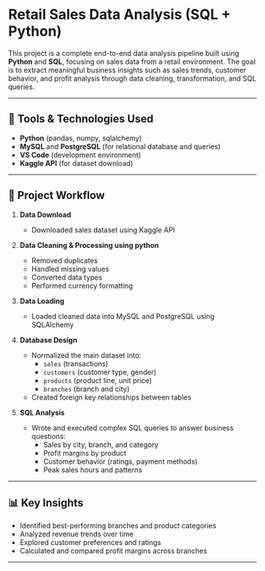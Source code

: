 # Retail Sales Data Analysis (SQL + Python)

This project is a complete end-to-end data analysis pipeline built using **Python** and **SQL**, focusing on sales data from a retail environment. The goal is to extract meaningful business insights such as sales trends, customer behavior, and profit analysis through data cleaning, transformation, and SQL queries.

---

## 🔧 Tools & Technologies Used

- **Python** (pandas, numpy, sqlalchemy)
- **MySQL** and **PostgreSQL** (for relational database and queries)
- **VS Code** (development environment)
- **Kaggle API** (for dataset download)

---

## 📂 Project Workflow

1. **Data Download**  
   - Downloaded sales dataset using Kaggle API

2. **Data Cleaning & Processing using python**  
   - Removed duplicates  
   - Handled missing values  
   - Converted data types  
   - Performed currency formatting  

3. **Data Loading**  
   - Loaded cleaned data into MySQL and PostgreSQL using SQLAlchemy

4. **Database Design**  
   - Normalized the main dataset into:
     - `sales` (transactions)
     - `customers` (customer type, gender)
     - `products` (product line, unit price)
     - `branches` (branch and city)
   - Created foreign key relationships between tables

5. **SQL Analysis**  
   - Wrote and executed complex SQL queries to answer business questions:
     - Sales by city, branch, and category  
     - Profit margins by product  
     - Customer behavior (ratings, payment methods)  
     - Peak sales hours and patterns

---

## 📊 Key Insights

- Identified best-performing branches and product categories  
- Analyzed revenue trends over time  
- Explored customer preferences and ratings  
- Calculated and compared profit margins across branches

---


